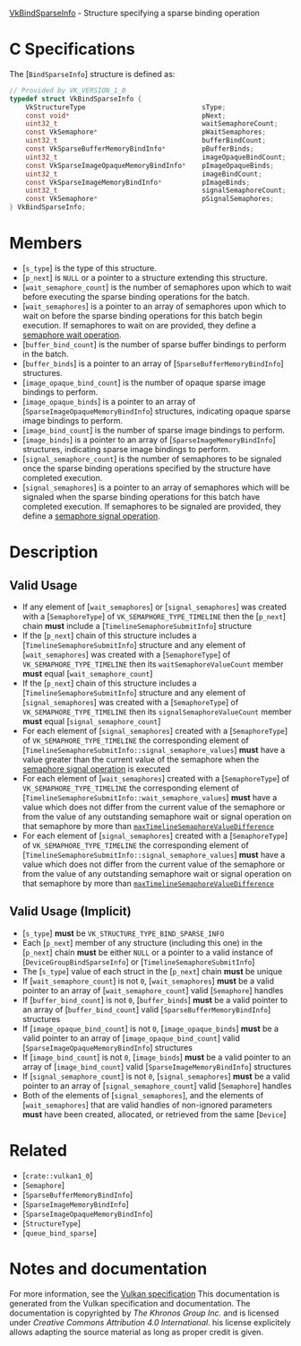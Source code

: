 [VkBindSparseInfo](https://www.khronos.org/registry/vulkan/specs/1.3-extensions/man/html/VkBindSparseInfo.html) - Structure specifying a sparse binding operation

# C Specifications
The [`BindSparseInfo`] structure is defined as:
```c
// Provided by VK_VERSION_1_0
typedef struct VkBindSparseInfo {
    VkStructureType                             sType;
    const void*                                 pNext;
    uint32_t                                    waitSemaphoreCount;
    const VkSemaphore*                          pWaitSemaphores;
    uint32_t                                    bufferBindCount;
    const VkSparseBufferMemoryBindInfo*         pBufferBinds;
    uint32_t                                    imageOpaqueBindCount;
    const VkSparseImageOpaqueMemoryBindInfo*    pImageOpaqueBinds;
    uint32_t                                    imageBindCount;
    const VkSparseImageMemoryBindInfo*          pImageBinds;
    uint32_t                                    signalSemaphoreCount;
    const VkSemaphore*                          pSignalSemaphores;
} VkBindSparseInfo;
```

# Members
- [`s_type`] is the type of this structure.
- [`p_next`] is `NULL` or a pointer to a structure extending this structure.
- [`wait_semaphore_count`] is the number of semaphores upon which to wait before executing the sparse binding operations for the batch.
- [`wait_semaphores`] is a pointer to an array of semaphores upon which to wait on before the sparse binding operations for this batch begin execution. If semaphores to wait on are provided, they define a [semaphore wait operation](https://www.khronos.org/registry/vulkan/specs/1.3-extensions/html/vkspec.html#synchronization-semaphores-waiting).
- [`buffer_bind_count`] is the number of sparse buffer bindings to perform in the batch.
- [`buffer_binds`] is a pointer to an array of [`SparseBufferMemoryBindInfo`] structures.
- [`image_opaque_bind_count`] is the number of opaque sparse image bindings to perform.
- [`image_opaque_binds`] is a pointer to an array of [`SparseImageOpaqueMemoryBindInfo`] structures, indicating opaque sparse image bindings to perform.
- [`image_bind_count`] is the number of sparse image bindings to perform.
- [`image_binds`] is a pointer to an array of [`SparseImageMemoryBindInfo`] structures, indicating sparse image bindings to perform.
- [`signal_semaphore_count`] is the number of semaphores to be signaled once the sparse binding operations specified by the structure have completed execution.
- [`signal_semaphores`] is a pointer to an array of semaphores which will be signaled when the sparse binding operations for this batch have completed execution. If semaphores to be signaled are provided, they define a [semaphore signal operation](https://www.khronos.org/registry/vulkan/specs/1.3-extensions/html/vkspec.html#synchronization-semaphores-signaling).

# Description
## Valid Usage
-    If any element of [`wait_semaphores`] or [`signal_semaphores`] was created with a [`SemaphoreType`] of `VK_SEMAPHORE_TYPE_TIMELINE` then the [`p_next`] chain  **must**  include a [`TimelineSemaphoreSubmitInfo`] structure
-    If the [`p_next`] chain of this structure includes a [`TimelineSemaphoreSubmitInfo`] structure and any element of [`wait_semaphores`] was created with a [`SemaphoreType`] of `VK_SEMAPHORE_TYPE_TIMELINE` then its `waitSemaphoreValueCount` member  **must**  equal [`wait_semaphore_count`]
-    If the [`p_next`] chain of this structure includes a [`TimelineSemaphoreSubmitInfo`] structure and any element of [`signal_semaphores`] was created with a [`SemaphoreType`] of `VK_SEMAPHORE_TYPE_TIMELINE` then its `signalSemaphoreValueCount` member  **must**  equal [`signal_semaphore_count`]
-    For each element of [`signal_semaphores`] created with a [`SemaphoreType`] of `VK_SEMAPHORE_TYPE_TIMELINE` the corresponding element of [`TimelineSemaphoreSubmitInfo::signal_semaphore_values`] **must**  have a value greater than the current value of the semaphore when the [semaphore signal operation](https://www.khronos.org/registry/vulkan/specs/1.3-extensions/html/vkspec.html#synchronization-semaphores-signaling) is executed
-    For each element of [`wait_semaphores`] created with a [`SemaphoreType`] of `VK_SEMAPHORE_TYPE_TIMELINE` the corresponding element of [`TimelineSemaphoreSubmitInfo::wait_semaphore_values`] **must**  have a value which does not differ from the current value of the semaphore or from the value of any outstanding semaphore wait or signal operation on that semaphore by more than [`maxTimelineSemaphoreValueDifference`](https://www.khronos.org/registry/vulkan/specs/1.3-extensions/html/vkspec.html#limits-maxTimelineSemaphoreValueDifference)
-    For each element of [`signal_semaphores`] created with a [`SemaphoreType`] of `VK_SEMAPHORE_TYPE_TIMELINE` the corresponding element of [`TimelineSemaphoreSubmitInfo::signal_semaphore_values`] **must**  have a value which does not differ from the current value of the semaphore or from the value of any outstanding semaphore wait or signal operation on that semaphore by more than [`maxTimelineSemaphoreValueDifference`](https://www.khronos.org/registry/vulkan/specs/1.3-extensions/html/vkspec.html#limits-maxTimelineSemaphoreValueDifference)

## Valid Usage (Implicit)
-  [`s_type`] **must**  be `VK_STRUCTURE_TYPE_BIND_SPARSE_INFO`
-    Each [`p_next`] member of any structure (including this one) in the [`p_next`] chain  **must**  be either `NULL` or a pointer to a valid instance of [`DeviceGroupBindSparseInfo`] or [`TimelineSemaphoreSubmitInfo`]
-    The [`s_type`] value of each struct in the [`p_next`] chain  **must**  be unique
-    If [`wait_semaphore_count`] is not `0`, [`wait_semaphores`] **must**  be a valid pointer to an array of [`wait_semaphore_count`] valid [`Semaphore`] handles
-    If [`buffer_bind_count`] is not `0`, [`buffer_binds`] **must**  be a valid pointer to an array of [`buffer_bind_count`] valid [`SparseBufferMemoryBindInfo`] structures
-    If [`image_opaque_bind_count`] is not `0`, [`image_opaque_binds`] **must**  be a valid pointer to an array of [`image_opaque_bind_count`] valid [`SparseImageOpaqueMemoryBindInfo`] structures
-    If [`image_bind_count`] is not `0`, [`image_binds`] **must**  be a valid pointer to an array of [`image_bind_count`] valid [`SparseImageMemoryBindInfo`] structures
-    If [`signal_semaphore_count`] is not `0`, [`signal_semaphores`] **must**  be a valid pointer to an array of [`signal_semaphore_count`] valid [`Semaphore`] handles
-    Both of the elements of [`signal_semaphores`], and the elements of [`wait_semaphores`] that are valid handles of non-ignored parameters  **must**  have been created, allocated, or retrieved from the same [`Device`]

# Related
- [`crate::vulkan1_0`]
- [`Semaphore`]
- [`SparseBufferMemoryBindInfo`]
- [`SparseImageMemoryBindInfo`]
- [`SparseImageOpaqueMemoryBindInfo`]
- [`StructureType`]
- [`queue_bind_sparse`]

# Notes and documentation
For more information, see the [Vulkan specification](https://www.khronos.org/registry/vulkan/specs/1.3-extensions/html/vkspec.html)
This documentation is generated from the Vulkan specification and documentation.
The documentation is copyrighted by *The Khronos Group Inc.* and is licensed under *Creative Commons Attribution 4.0 International*.
his license explicitely allows adapting the source material as long as proper credit is given.
        